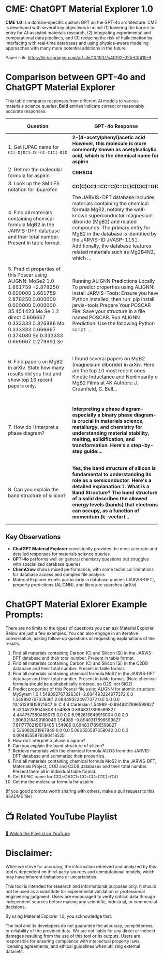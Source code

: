 # CME: ChatGPT Material Explorer 1.0  

**CME 1.0** is a domain-specific custom GPT on the GPT-4o architecture. CME is developed with several key objectives in mind: (1) lowering the barrier to entry for AI-assisted materials research, (2) integrating experimental and computational data pipelines, and (3) reducing the risk of hallucination by interfacing with real-time databases and using physics-aware modeling approaches with many more potential additions in the future.


Paper link: https://link.springer.com/article/10.1007/s40192-025-00410-9

# Comparison between GPT-4o and ChatGPT Material Explorer

This table compares responses from different AI models to various materials science queries. **Bold** entries indicate correct or reasonably accurate responses.

| Question | GPT-4o Response | ChemCrow | ChatGPT Material Explorer Response |
|----------|-----------------|----------|-----------------------------------|
| 1. Get IUPAC name for `CC(=O)OC1=CC=CC=C1C(=O)O` | **2-(4-acetylphenyl)acetic acid However, this molecule is more commonly known as acetylsalicylic acid, which is the chemical name for aspirin** | **Aspirin** | **This is the official IUPAC name for acetylsalicylic acid (aspirin)** |
| 2. Get me the molecular formula for aspirin | **C9H8O4** | **C9H8O4** | **C9H8O4** |
| 3. Look up the SMILES notation for ibuprofen | **CC(C)CC1=CC=C(C=C1)C(C)C(=O)O** | **CC(C)Cc1ccc(C(C)C(=O)O)cc1** | **CC(C)Cc1ccc(cc1)C(C)C(O)=O** |
| 4. Find all materials containing chemical formula MgB2 in the JARVIS-DFT database and their total number. Present in table format. | The JARVIS-DFT database includes materials containing the chemical formula MgB2, notably the well-known superconductor magnesium diboride (MgB2) and related compounds. The primary entry for MgB2 in the database is identified by the JARVIS-ID JVASP-1151. Additionally, the database features related materials such as Mg2B4N2, which ... | I'm sorry, but I don't have access to JARVIS-DFT database. I recommend using the JARVIS-DFT... | **A total of 4 MgB2 materials were found in the JARVIS-DFT database JVASP-1151, JVASP-19821, JVASP-135405.... The table above summarizes their key properties...** |
| 5. Predict properties of this Poscar using ALIGNN: MoSe2 1.0 1.661759 -2.878250 0.000000 1.661759 2.878250 0.000000 0.000000 0.000000 35.451423 Mo Se 1 2 direct 0.666667 0.333333 0.326886 Mo 0.333333 0.666667 0.374080 Se 0.333333 0.666667 0.279691 Se | Running ALIGNN Predictions Locally To predict properties using ALIGNN: Install JARVIS-Tools: Ensure you have Python installed, then run: pip install jarvis-tools Prepare Your POSCAR File: Save your structure in a file named POSCAR. Run ALIGNN Prediction: Use the following Python script: ... | I'm sorry, but I don't have the capability to analyze Poscar file or use ALIGNN to predict properties. Please use a tool or service that supports these features. | **Here are the ALIGNN-predicted properties for the given MoSe2 POSCAR structure (from JARVIS-DFT), Formation energy per atom: -0.634 eV, Total energy per atom: -4.52 eV, Bandgap (OptB88vdW functional): 0.359 eV. These values suggest a moderately stable material with a small bandgap, consistent with known semiconducting behavior of MoSe2...** |
| 6. Find papers on MgB2 in arXiv. State how many results did you find and show top 10 recent papers only. | I found several papers on MgB2 (magnesium diboride) in arXiv. Here are the top 10 most recent ones: Kinetic Inductance and Nonlinearity of MgB2 Films at 4K Authors: J. Greenfield, C. Bell... | Note: This tool can take some time to complete execution!! Tool encountered an error... RuntimeError: Failed to avoid a service limit across 5 retries. | **I found 905 results on arXiv related to MgB2. Here are the 10 most recent papers: High-pressure high-temperature solution growth, structural, and superconducting properties of Fe-substituted MgB2 single crystals...** |
| 7. How do I interpret a phase diagram? | **Interpreting a phase diagram-especially a binary phase diagram-is crucial in materials science, metallurgy, and chemistry for understanding material stability, melting, solidification, and transformation. Here's a step-by-step guide:...** | **A phase diagram is a type of chart used in fields such as physical chemistry, engineering, mineralogy, and materials science. It shows the conditions, such as pressure and temperature, at which thermodynamically distinct phases (like solid, liquid, or gaseous states) ...** | **Interpreting a phase diagram involves understanding the stability and transitions of different phases (solid, liquid, gas, or multiple solid phases) of a material as a function of variables like temperature, pressure, or composition...** |
| 8. Can you explain the band structure of silicon? | **Yes, the band structure of silicon is fundamental to understanding its role as a semiconductor. Here's a detailed explanation:1. What is a Band Structure? The band structure of a solid describes the allowed energy levels (bands) that electrons can occupy, as a function of momentum (k-vector)...** | **The band structure of silicon refers to the ranges of energy that an electron within the silicon may have (called energy bands, energy levels, or simply bands) and ranges of energy that it may not have (called band gaps or simply gaps)...** | **Crystal Structure and Brillouin Zone Crystal structure: Silicon crystallizes in the diamond cubic structure.Brillouin zone: The symmetry points typically discussed in the band structure of silicon include: Γ (Gamma): center of Brillouin zone X, L, and K: high-symmetry points...** |

## Key Observations

- **ChatGPT Material Explorer** consistently provides the most accurate and detailed responses for materials science queries
- **GPT-4o** performs well on general chemistry questions but struggles with specialized database queries
- **ChemCrow** shows mixed performance, with some technical limitations for database access and complex file analysis
- Material Explorer excels particularly in database queries (JARVIS-DFT), property predictions (ALIGNN), and literature searches (arXiv)


# ChatGPT Material Exlorer Example Prompts:

There are no limits to the types of questions you can ask Material Explorer. Below are just a few examples. You can also engage in an iterative conversation, asking follow-up questions or requesting explanations of the results.

1. Find all materials containing Carbon (C) and Silicon (Si) in the JARVIS-DFT database and their total number. Present in table format.
2. Find all materials containing Carbon (C) and Silicon (Si) in the C2DB database and their total number. Present in table format.
3. Find all materials containing chemical formula MoS2 in the JARVIS-DFT database and their total number. Present in table format. (Note chemical formula should be alphabetically ordered, so O2Si not SiO2)
4. Predict properties of this Poscar file using ALIGNN for atomic structure: MySytem
1.0
1.549892767326361 -2.684493224977372 0.0
1.549892767326361 2.684493224977372 0.0
0.0 0.0 10.151391815821647
Si C
4 4
Cartesian
1.54989 -0.8948317896599827 9.52045238045808
1.54989 0.8948317896599827 4.444757380458079
0.0 0.0 6.982616849916004
0.0 0.0 1.9069218499160046
1.54989 -0.8948317896599827 7.6117778219678485
1.54989 0.8948317896599827 2.536082821967849
0.0 0.0 5.080550587658042
0.0 0.0 0.0048555876580418525
5. How do I interpret a phase diagram?
6. Can you explain the band structure of silicon?
7. Retrieve materials with the chemical formula Al2O3 from the JARVIS-DFT database and summarize their properties.
8. Find all materials containing chemical formula MoS2 in the JARVIS-DFT, Materials Project, COD and C2DB databases and their total number. Present them all in individual table format.
9. Get IUPAC name for CC(=O)OC1=CC=CC=C1C(=O)O
10. Get me the molecular formula for aspirin

(If you good prompts worth sharing with others, make a pull request to this README file)


# 📺 Related YouTube Playlist

[🎥 Watch the Playlist on YouTube](https://www.youtube.com/playlist?list=PLjf6vHVv7AoK22-cHlApfBpSKBf6oBg4A)



# Disclaimer: 

While we strive for accuracy, the information retrieved and analyzed by this tool is dependent on third-party sources and computational models, which may have inherent limitations or uncertainties.

This tool is intended for research and informational purposes only. It should not be used as a substitute for experimental validation or professional engineering judgment. Users are encouraged to verify critical data through independent sources before making any scientific, industrial, or commercial decisions.

By using Material Explorer 1.0, you acknowledge that:

The tool and its developers do not guarantee the accuracy, completeness, or reliability of the provided data.
We are not liable for any direct or indirect damages resulting from the use of this tool or its outputs.
Users are responsible for ensuring compliance with intellectual property laws, licensing agreements, and ethical guidelines when utilizing external datasets.

